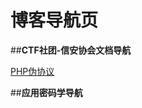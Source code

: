 # 博客导航页

##**CTF社团-信安协会文档导航**

[PHP伪协议](https://github.com/Xiaoyiyi23/Blog/issues/1)

##**应用密码学导航**
